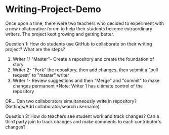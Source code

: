 # Writing-Project-Demo
Once upon a time, there were two teachers who decided to experiment with a new collaborative forum to help their students become extraordinary writers. The project kept growing and getting better.

Question 1: How do students use GitHub to collaborate on their writing project? What are the steps?
1. Writer 1/ "Master"- Create a repository and create the foundation of story
2. Writer 2- "Fork" the repository, then add changes, then submit a "pull request" to "master" writer
3. Writer 1- Review suggestions and then "Merge" and "commit" to make changes permanent 
*Note: Writer 1 has ultimate control of the repository 

OR... Can two collaborators simultaneously write in repository? (Settings/Add collaborator/search username)

Question 2: How do teachers see student work and track changes? Can a third party join to track changes and make comments to each contributor's changes?

